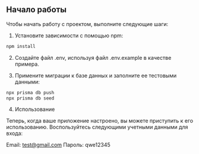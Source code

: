 ## Начало работы

Чтобы начать работу с проектом, выполните следующие шаги:

1. Установите зависимости с помощью npm:

```bash
npm install
```

2. Создайте файл .env, используя файл .env.example в качестве примера.

3. Примените миграции к базе данных и заполните ее тестовыми данными:

```bash
npx prisma db push
npx prisma db seed
```

4. Использование

Теперь, когда ваше приложение настроено, вы можете приступить к его использованию. 
Воспользуйтесь следующими учетными данными для входа:

Email: test@gmail.com
Пароль: qwe12345